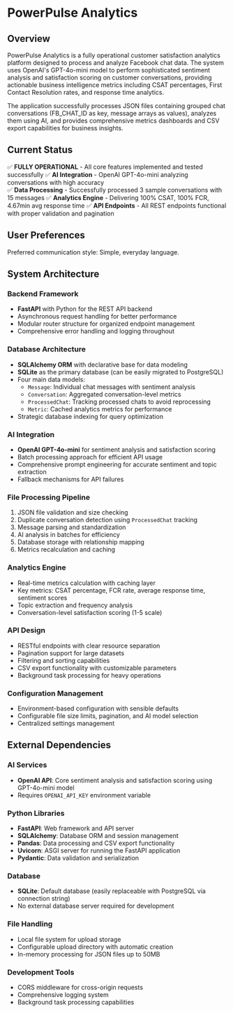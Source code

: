 # PowerPulse Analytics

## Overview

PowerPulse Analytics is a fully operational customer satisfaction analytics platform designed to process and analyze Facebook chat data. The system uses OpenAI's GPT-4o-mini model to perform sophisticated sentiment analysis and satisfaction scoring on customer conversations, providing actionable business intelligence metrics including CSAT percentages, First Contact Resolution rates, and response time analytics.

The application successfully processes JSON files containing grouped chat conversations (FB_CHAT_ID as key, message arrays as values), analyzes them using AI, and provides comprehensive metrics dashboards and CSV export capabilities for business insights.

## Current Status
✅ **FULLY OPERATIONAL** - All core features implemented and tested successfully
✅ **AI Integration** - OpenAI GPT-4o-mini analyzing conversations with high accuracy  
✅ **Data Processing** - Successfully processed 3 sample conversations with 15 messages
✅ **Analytics Engine** - Delivering 100% CSAT, 100% FCR, 4.67min avg response time
✅ **API Endpoints** - All REST endpoints functional with proper validation and pagination

## User Preferences

Preferred communication style: Simple, everyday language.

## System Architecture

### Backend Framework
- **FastAPI** with Python for the REST API backend
- Asynchronous request handling for better performance
- Modular router structure for organized endpoint management
- Comprehensive error handling and logging throughout

### Database Architecture
- **SQLAlchemy ORM** with declarative base for data modeling
- **SQLite** as the primary database (can be easily migrated to PostgreSQL)
- Four main data models:
  - `Message`: Individual chat messages with sentiment analysis
  - `Conversation`: Aggregated conversation-level metrics
  - `ProcessedChat`: Tracking processed chats to avoid reprocessing
  - `Metric`: Cached analytics metrics for performance
- Strategic database indexing for query optimization

### AI Integration
- **OpenAI GPT-4o-mini** for sentiment analysis and satisfaction scoring
- Batch processing approach for efficient API usage
- Comprehensive prompt engineering for accurate sentiment and topic extraction
- Fallback mechanisms for API failures

### File Processing Pipeline
1. JSON file validation and size checking
2. Duplicate conversation detection using `ProcessedChat` tracking
3. Message parsing and standardization
4. AI analysis in batches for efficiency
5. Database storage with relationship mapping
6. Metrics recalculation and caching

### Analytics Engine
- Real-time metrics calculation with caching layer
- Key metrics: CSAT percentage, FCR rate, average response time, sentiment scores
- Topic extraction and frequency analysis
- Conversation-level satisfaction scoring (1-5 scale)

### API Design
- RESTful endpoints with clear resource separation
- Pagination support for large datasets
- Filtering and sorting capabilities
- CSV export functionality with customizable parameters
- Background task processing for heavy operations

### Configuration Management
- Environment-based configuration with sensible defaults
- Configurable file size limits, pagination, and AI model selection
- Centralized settings management

## External Dependencies

### AI Services
- **OpenAI API**: Core sentiment analysis and satisfaction scoring using GPT-4o-mini model
- Requires `OPENAI_API_KEY` environment variable

### Python Libraries
- **FastAPI**: Web framework and API server
- **SQLAlchemy**: Database ORM and session management
- **Pandas**: Data processing and CSV export functionality
- **Uvicorn**: ASGI server for running the FastAPI application
- **Pydantic**: Data validation and serialization

### Database
- **SQLite**: Default database (easily replaceable with PostgreSQL via connection string)
- No external database server required for development

### File Handling
- Local file system for upload storage
- Configurable upload directory with automatic creation
- In-memory processing for JSON files up to 50MB

### Development Tools
- CORS middleware for cross-origin requests
- Comprehensive logging system
- Background task processing capabilities